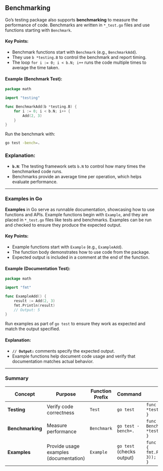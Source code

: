 ## Benchmarking

Go’s testing package also supports **benchmarking** to measure the performance of code. Benchmarks are written in `*_test.go` files and use functions starting with `Benchmark`.

#### Key Points:

- Benchmark functions start with `Benchmark` (e.g., `BenchmarkAdd`).
- They use `b *testing.B` to control the benchmark and report timing.
- The loop `for i := 0; i < b.N; i++` runs the code multiple times to average the time taken.

#### Example (Benchmark Test):

```go
package math

import "testing"

func BenchmarkAdd(b *testing.B) {
    for i := 0; i < b.N; i++ {
        Add(2, 3)
    }
}
```

Run the benchmark with:

```bash
go test -bench=.
```

### Explanation:

- **`b.N`**: The testing framework sets `b.N` to control how many times the benchmarked code runs.
- Benchmarks provide an average time per operation, which helps evaluate performance.

---

### Examples in Go

**Examples** in Go serve as runnable documentation, showcasing how to use functions and APIs. Example functions begin with `Example`, and they are placed in `*_test.go` files like tests and benchmarks. Examples can be run and checked to ensure they produce the expected output.

#### Key Points:

- Example functions start with `Example` (e.g., `ExampleAdd`).
- The function body demonstrates how to use code from the package.
- Expected output is included in a comment at the end of the function.

#### Example (Documentation Test):

```go
package math

import "fmt"

func ExampleAdd() {
    result := Add(2, 3)
    fmt.Println(result)
    // Output: 5
}
```

Run examples as part of `go test` to ensure they work as expected and match the output specified.

#### Explanation:

- **`// Output:`** comments specify the expected output.
- Example functions help document code usage and verify that documentation matches actual behavior.

---

### Summary

| **Concept**      | **Purpose**                            | **Function Prefix** | **Command**               | **Example**                                                  |
| ---------------- | -------------------------------------- | ------------------- | ------------------------- | ------------------------------------------------------------ |
| **Testing**      | Verify code correctness                | `Test`              | `go test`                 | `func TestAdd(t *testing.T) { ... }`                         |
| **Benchmarking** | Measure performance                    | `Benchmark`         | `go test -bench=.`        | `func BenchmarkAdd(b *testing.B) { ... }`                    |
| **Examples**     | Provide usage examples (documentation) | `Example`           | `go test` (checks output) | `func ExampleAdd() { fmt.Println(Add(2, 3)); // Output: 5 }` |
